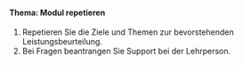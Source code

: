 #### Thema: Modul repetieren
1. Repetieren Sie die Ziele und Themen zur bevorstehenden Leistungsbeurteilung.
2. Bei Fragen beantrangen Sie Support bei der Lehrperson.

